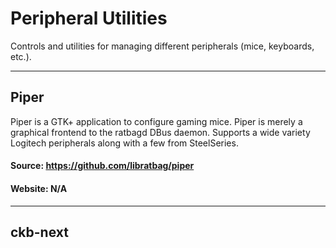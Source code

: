 # Peripheral Utilities  
Controls and utilities for managing different peripherals (mice, keyboards, etc.).
___

## Piper

Piper is a GTK+ application to configure gaming mice. Piper is merely a graphical frontend to the ratbagd DBus daemon. Supports a wide variety Logitech peripherals along with a few from SteelSeries.

#### Source: https://github.com/libratbag/piper

#### Website: N/A


___

## ckb-next

